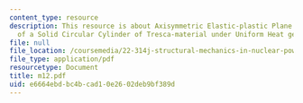 ```yaml
---
content_type: resource
description: This resource is about Axisymmetric Elastic-plastic Plane Strain Deformation
  of a Solid Circular Cylinder of Tresca-material under Uniform Heat generation.
file: null
file_location: /coursemedia/22-314j-structural-mechanics-in-nuclear-power-technology-fall-2006/e6664ebdbc4bcad10e2602deb9bf389d_m12.pdf
file_type: application/pdf
resourcetype: Document
title: m12.pdf
uid: e6664ebd-bc4b-cad1-0e26-02deb9bf389d
---
```

